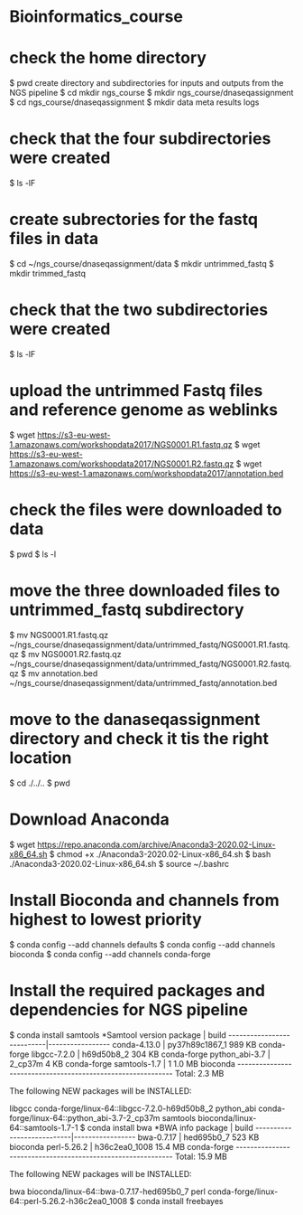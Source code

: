 # Bioinformatics_course
# check the home directory 
$ pwd
create directory and subdirectories for inputs and outputs from the NGS pipeline
$ cd mkdir ngs_course
$ mkdir ngs_course/dnaseqassignment
$ cd ngs_course/dnaseqassignment
$ mkdir data meta results logs
# check that the four subdirectories were created
$ ls -lF
# create subrectories for the fastq files in data
$ cd ~/ngs_course/dnaseqassignment/data
$ mkdir untrimmed_fastq
$ mkdir trimmed_fastq
# check that the two subdirectories were created
$ ls -lF
# upload the untrimmed Fastq files and reference genome as weblinks
$ wget https://s3-eu-west-1.amazonaws.com/workshopdata2017/NGS0001.R1.fastq.qz
$ wget https://s3-eu-west-1.amazonaws.com/workshopdata2017/NGS0001.R2.fastq.qz
$ wget https://s3-eu-west-1.amazonaws.com/workshopdata2017/annotation.bed
# check the files were downloaded to data
$ pwd
$ ls -l
# move the three downloaded files to untrimmed_fastq subdirectory
$ mv NGS0001.R1.fastq.qz ~/ngs_course/dnaseqassignment/data/untrimmed_fastq/NGS0001.R1.fastq.qz
$ mv NGS0001.R2.fastq.qz ~/ngs_course/dnaseqassignment/data/untrimmed_fastq/NGS0001.R2.fastq.qz
$ mv annotation.bed ~/ngs_course/dnaseqassignment/data/untrimmed_fastq/annotation.bed
# move to the danaseqassignment directory and check it tis the right location
$ cd ./../..
$ pwd
# Download Anaconda
$ wget https://repo.anaconda.com/archive/Anaconda3-2020.02-Linux-x86_64.sh
$ chmod +x ./Anaconda3-2020.02-Linux-x86_64.sh
$ bash ./Anaconda3-2020.02-Linux-x86_64.sh
$ source ~/.bashrc
# Install Bioconda and channels from highest to lowest priority
$ conda config --add channels defaults
$ conda config --add channels bioconda
$ conda config --add channels conda-forge
# Install the required packages and dependencies for NGS pipeline
$ conda install samtools
*Samtool version 
package                    |            build
    ---------------------------|-----------------
    conda-4.13.0               |   py37h89c1867_1         989 KB  conda-forge
    libgcc-7.2.0               |       h69d50b8_2         304 KB  conda-forge
    python_abi-3.7             |          2_cp37m           4 KB  conda-forge
    samtools-1.7               |                1         1.0 MB  bioconda
    ------------------------------------------------------------
                                           Total:         2.3 MB

The following NEW packages will be INSTALLED:

  libgcc             conda-forge/linux-64::libgcc-7.2.0-h69d50b8_2
  python_abi         conda-forge/linux-64::python_abi-3.7-2_cp37m
  samtools           bioconda/linux-64::samtools-1.7-1
 $ conda install bwa
 *BWA info
  package                    |            build
    ---------------------------|-----------------
    bwa-0.7.17                 |       hed695b0_7         523 KB  bioconda
    perl-5.26.2                |    h36c2ea0_1008        15.4 MB  conda-forge
    ------------------------------------------------------------
                                           Total:        15.9 MB

The following NEW packages will be INSTALLED:

  bwa                bioconda/linux-64::bwa-0.7.17-hed695b0_7
  perl               conda-forge/linux-64::perl-5.26.2-h36c2ea0_1008
 $ conda install freebayes
